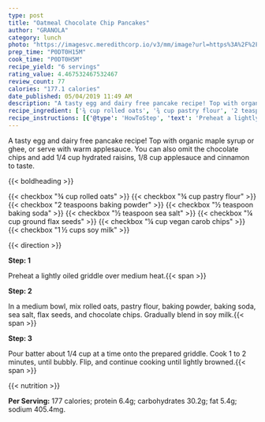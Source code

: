 ```yaml
---
type: post
title: "Oatmeal Chocolate Chip Pancakes"
author: "GRANOLA"
category: lunch
photo: "https://imagesvc.meredithcorp.io/v3/mm/image?url=https%3A%2F%2Fimages.media-allrecipes.com%2Fuserphotos%2F4540554.jpg"
prep_time: "P0DT0H15M"
cook_time: "P0DT0H5M"
recipe_yield: "6 servings"
rating_value: 4.467532467532467
review_count: 77
calories: "177.1 calories"
date_published: 05/04/2019 11:49 AM
description: "A tasty egg and dairy free pancake recipe! Top with organic maple syrup or ghee, or serve with warm applesauce. You can also omit the chocolate chips and add 1/4 cup hydrated raisins, 1/8 cup applesauce and cinnamon to taste."
recipe_ingredient: ['¾ cup rolled oats', '¾ cup pastry flour', '2 teaspoons baking powder', '½ teaspoon baking soda', '½ teaspoon sea salt', '¼ cup ground flax seeds', '¼ cup vegan carob chips', '1\u2009½ cups soy milk']
recipe_instructions: [{'@type': 'HowToStep', 'text': 'Preheat a lightly oiled griddle over medium heat.\n'}, {'@type': 'HowToStep', 'text': 'In a medium bowl, mix rolled oats, pastry flour, baking powder, baking soda, sea salt, flax seeds, and chocolate chips. Gradually blend in soy milk.\n'}, {'@type': 'HowToStep', 'text': 'Pour batter about 1/4 cup at a time onto the prepared griddle. Cook 1 to 2 minutes, until bubbly. Flip, and continue cooking until lightly browned.\n'}]
---
```


A tasty egg and dairy free pancake recipe! Top with organic maple syrup or ghee, or serve with warm applesauce. You can also omit the chocolate chips and add 1/4 cup hydrated raisins, 1/8 cup applesauce and cinnamon to taste. 

{{< boldheading >}}

{{< checkbox "¾ cup rolled oats" >}}
{{< checkbox "¾ cup pastry flour" >}}
{{< checkbox "2 teaspoons baking powder" >}}
{{< checkbox "½ teaspoon baking soda" >}}
{{< checkbox "½ teaspoon sea salt" >}}
{{< checkbox "¼ cup ground flax seeds" >}}
{{< checkbox "¼ cup vegan carob chips" >}}
{{< checkbox "1 ½ cups soy milk" >}}


{{< direction >}}

**Step: 1**

Preheat a lightly oiled griddle over medium heat.{{< span >}}

**Step: 2**

In a medium bowl, mix rolled oats, pastry flour, baking powder, baking soda, sea salt, flax seeds, and chocolate chips. Gradually blend in soy milk.{{< span >}}

**Step: 3**

Pour batter about 1/4 cup at a time onto the prepared griddle. Cook 1 to 2 minutes, until bubbly. Flip, and continue cooking until lightly browned.{{< span >}}

{{< nutrition >}}

**Per Serving:** 177 calories; protein 6.4g; carbohydrates 30.2g; fat 5.4g; sodium 405.4mg.